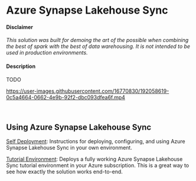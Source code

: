 # Azure Synapse Lakehouse Sync


#### Disclaimer
*This solution was built for demoing the art of the possible when combining the best of spark with the best of data warehousing. It is not intended to be used in production environments.*

#### Description
TODO



https://user-images.githubusercontent.com/16770830/192058619-0c5a4664-0662-4e9b-92f2-dbc093dfea6f.mp4

<br>

## Using Azure Synapse Lakehouse Sync

[Self Deployment](/Azure%20Synapse%20Lakehouse%20Sync): Instructions for deploying, configuring, and using Azure Synapse Lakehouse Sync in your own environment.

[Tutorial Environment](/Tutorial%20Environment): Deploys a fully working Azure Synapse Lakehouse Sync tutorial environment in your Azure subscription. This is a great way to see how exactly the solution works end-to-end.
